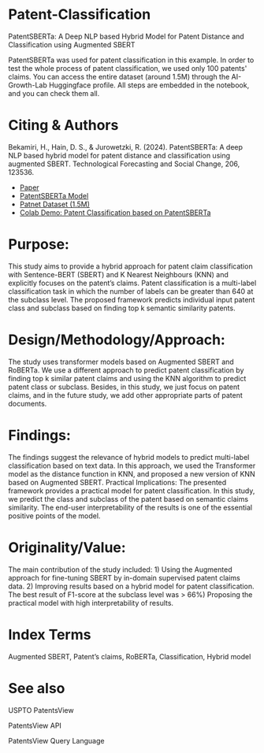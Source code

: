 # Patent-Classification
PatentSBERTa: A Deep NLP based Hybrid Model for Patent Distance and Classification using Augmented SBERT

PatentSBERTa was used for patent classification in this example. In order to test the whole process of patent classification, we used only 100 patents' claims. You can access the entire dataset (around 1.5M) through the AI-Growth-Lab Huggingface profile. All steps are embedded in the notebook, and you can check them all.

# Citing & Authors
Bekamiri, H., Hain, D. S., & Jurowetzki, R. (2024). PatentSBERTa: A deep NLP based hybrid model for patent distance and classification using augmented SBERT. Technological Forecasting and Social Change, 206, 123536.

- [Paper](https://www.sciencedirect.com/science/article/abs/pii/S0040162524003329)
- [PatentSBERTa Model](https://huggingface.co/AI-Growth-Lab/PatentSBERTa)
- [Patnet Dataset (1.5M)](https://huggingface.co/datasets/AI-Growth-Lab/patents_claims_1.5m_traim_test)
- [Colab Demo: Patent Classification based on PatentSBERTa](https://colab.research.google.com/github/AI-Growth-Lab/PatentSBERTa/blob/main/PatentSBERTa_Example_For_Patent_Classification.ipynb)

# Purpose: 
This study aims to provide a hybrid approach for patent claim classification with Sentence-BERT (SBERT) and K Nearest Neighbours (KNN) and explicitly focuses on the patent’s claims. Patent classification is a multi-label classification task in which the number of labels can be greater than 640 at the subclass level. The proposed framework predicts individual input patent class and subclass based on finding top k semantic similarity patents. 
# Design/Methodology/Approach: 
The study uses transformer models based on Augmented SBERT and RoBERTa. We use a different approach to predict patent classification by finding top k similar patent claims and using the KNN algorithm to predict patent class or subclass. Besides, in this study, we just focus on patent claims, and  in the future study, we add other appropriate parts of patent documents. 
# Findings:
The findings suggest the relevance of hybrid models to predict multi-label classification based on text data. In this approach, we used the Transformer model as the distance function in KNN, and proposed a new version of KNN based on Augmented SBERT. 
Practical Implications: The presented framework provides a practical model for patent classification. In this study, we predict the class and subclass of the patent based on semantic claims similarity. The end-user interpretability of the results is one of the essential positive points of the model. 
# Originality/Value:
The main contribution of the study included: 1) Using the Augmented approach for fine-tuning SBERT by in-domain supervised patent claims data. 2) Improving results based on a hybrid model for patent classification. The best result of F1-score at the subclass level was > 66%) Proposing the practical model with high interpretability of results.
# Index Terms
Augmented SBERT, Patent’s claims, RoBERTa, Classification, Hybrid model
# See also
USPTO PatentsView

PatentsView API

PatentsView Query Language
